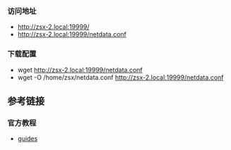 ### 访问地址
* http://zsx-2.local:19999/
* http://zsx-2.local:19999/netdata.conf

### 下载配置
* wget http://zsx-2.local:19999/netdata.conf
* wget -O /home/zsx/netdata.conf http://zsx-2.local:19999/netdata.conf

## 参考链接

### 官方教程
* [guides](https://learn.netdata.cloud/guides)